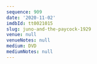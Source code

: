 ```yaml
---
sequence: 909
date: '2020-11-02'
imdbId: tt0021015
slug: juno-and-the-paycock-1929
venue: null
venueNotes: null
medium: DVD
mediumNotes: null
---
```


